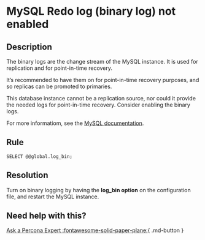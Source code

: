 # MySQL Redo log (binary log) not enabled

## Description
The binary logs are the change stream of the MySQL instance. It is used for replication and for point-in-time recovery. 

It’s recommended to have them on for point-in-time recovery purposes, and so replicas can be promoted to primaries. 

This database instance cannot be a replication source, nor could it provide the needed logs for point-in-time recovery. Consider enabling the binary logs.

For more informatiom, see the [MySQL documentation](https://dev.mysql.com/doc/refman/8.0/en/binary-log.html).


## Rule
`SELECT @@global.log_bin;`


## Resolution
Turn on binary logging by having the **log_bin option** on the configuration file, and restart the MySQL instance. 

## Need help with this?

[Ask a Percona Expert :fontawesome-solid-paper-plane:](https://www.percona.com/about-percona/contact?utm_source=pmm&utm_medium=banner&utm_campaign=advisors_readmore){ .md-button }
